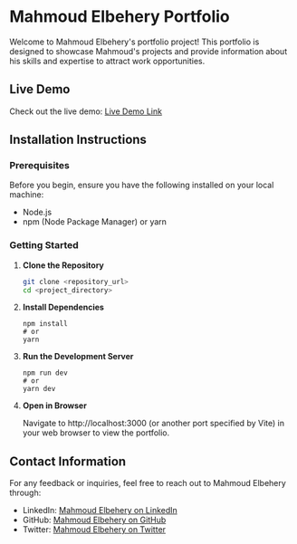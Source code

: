 # Mahmoud Elbehery Portfolio

Welcome to Mahmoud Elbehery's portfolio project! This portfolio is designed to showcase Mahmoud's projects and provide information about his skills and expertise to attract work opportunities.

## Live Demo

Check out the live demo: [Live Demo Link](https://mahmoudramy84.github.io/portfolio/)

## Installation Instructions

### Prerequisites

Before you begin, ensure you have the following installed on your local machine:

- Node.js 
- npm (Node Package Manager) or yarn

### Getting Started

1. **Clone the Repository**

   ```bash
   git clone <repository_url>
   cd <project_directory>
   ```

2. **Install Dependencies**

   ```
   npm install
   # or
   yarn
   ```

3. **Run the Development Server**

   ```
   npm run dev
   # or
   yarn dev
   ```

4. **Open in Browser**

   Navigate to http://localhost:3000 (or another port specified by Vite) in your web browser to view the portfolio.

## Contact Information

For any feedback or inquiries, feel free to reach out to Mahmoud Elbehery through:

- LinkedIn: [Mahmoud Elbehery on LinkedIn](https://www.linkedin.com/in/mahmoud-ramy-elbehery-752aab235)
- GitHub: [Mahmoud Elbehery on GitHub](https://github.com/mahmoudramy84)
- Twitter: [Mahmoud Elbehery on Twitter](https://twitter.com/mahmoudramy84)
